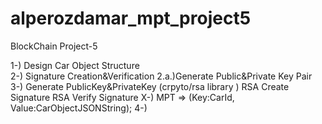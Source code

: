 # alperozdamar_mpt_project5
BlockChain Project-5

1-) Design Car Object Structure    
2-) Signature Creation&Verification
    2.a.)Generate Public&Private Key Pair
3-) Generate PublicKey&PrivateKey  (crpyto/rsa library )
    RSA Create Signature
    RSA Verify Signature
X-) MPT => (Key:CarId, Value:CarObjectJSONString);
4-) 





